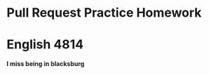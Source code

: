 # Pull Request Practice Homework

<h1>English 4814</h1>

<strong>I miss being in blacksburg</strong>
